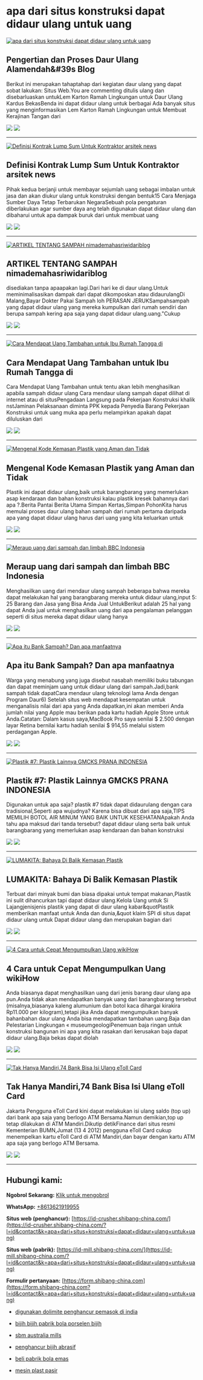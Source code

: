 # apa dari situs konstruksi dapat didaur ulang untuk uang

<a href="https://swt.shibang-china.com/?l=id&img&k=apa+dari+situs+konstruksi+dapat+didaur+ulang+untuk+uang" target="_blank">![apa dari situs konstruksi dapat didaur ulang untuk uang](http://static.shibang-china.com/all-800x300/799.jpg)</a>

## Pengertian dan Proses Daur Ulang Alamendah&#39s Blog
Berikut ini merupakan tahaptahap dari kegiatan daur ulang yang dapat sobat lakukan: Situs Web.You are commenting ditulis ulang dan disebarluaskan untukLem Karton Ramah Lingkungan untuk Daur Ulang Kardus BekasBenda ini dapat didaur ulang untuk berbagai Ada banyak situs yang menginformasikan Lem Karton Ramah Lingkungan untuk Membuat Kerajinan Tangan dari


<a href="https://whatsapp.shibangsoft.com/WhatsApp.php" target="_blank" title="WhatsApp">![](http://static.shibang-china.com/icon/whatsapp.png)</a> <a href="https://swt.shibang-china.com/?l=id&icon&k=apa+dari+situs+konstruksi+dapat+didaur+ulang+untuk+uang" target="_blank">![](http://static.shibang-china.com/icon/chat-id.png)</a>

---

<a href="https://swt.shibang-china.com/?l=id&img&k=apa+dari+situs+konstruksi+dapat+didaur+ulang+untuk+uang" target="_blank">![Definisi Kontrak Lump Sum Untuk Kontraktor arsitek news](http://static.shibang-china.com/all-800x300/57.jpg)</a>

## Definisi Kontrak Lump Sum Untuk Kontraktor arsitek news
Pihak kedua berjanji untuk membayar sejumlah uang sebagai imbalan untuk jasa dan akan diukur ulang untuk konstruksi dengan bentuk15 Cara Menjaga Sumber Daya Tetap Terbarukan NegaraSebuah pola pengaturan diberlakukan agar sumber daya ang telah digunakan dapat didaur ulang dan dibaharui untuk apa dampak buruk dari untuk membuat uang


<a href="https://whatsapp.shibangsoft.com/WhatsApp.php" target="_blank" title="WhatsApp">![](http://static.shibang-china.com/icon/whatsapp.png)</a> <a href="https://swt.shibang-china.com/?l=id&icon&k=apa+dari+situs+konstruksi+dapat+didaur+ulang+untuk+uang" target="_blank">![](http://static.shibang-china.com/icon/chat-id.png)</a>

---

<a href="https://swt.shibang-china.com/?l=id&img&k=apa+dari+situs+konstruksi+dapat+didaur+ulang+untuk+uang" target="_blank">![ARTIKEL TENTANG SAMPAH nimademahasriwidariblog](http://static.shibang-china.com/all-800x300/858.jpg)</a>

## ARTIKEL TENTANG SAMPAH nimademahasriwidariblog
disediakan tanpa apaapakan lagi.Dari hari ke di daur ulang.Untuk meminimalisasikan dampak dari dapat dikomposkan atau didaurulangDi Malang,Bayar Dokter Pakai Sampah loh PERASAN JERUKSampahsampah yang dapat didaur ulang yang mereka kumpulkan dari rumah sendiri dan berupa sampah kering apa saja yang dapat didaur ulang.uang."Cukup


<a href="https://whatsapp.shibangsoft.com/WhatsApp.php" target="_blank" title="WhatsApp">![](http://static.shibang-china.com/icon/whatsapp.png)</a> <a href="https://swt.shibang-china.com/?l=id&icon&k=apa+dari+situs+konstruksi+dapat+didaur+ulang+untuk+uang" target="_blank">![](http://static.shibang-china.com/icon/chat-id.png)</a>

---

<a href="https://swt.shibang-china.com/?l=id&img&k=apa+dari+situs+konstruksi+dapat+didaur+ulang+untuk+uang" target="_blank">![Cara Mendapat Uang Tambahan untuk Ibu Rumah Tangga di](http://static.shibang-china.com/all-800x300/527.jpg)</a>

## Cara Mendapat Uang Tambahan untuk Ibu Rumah Tangga di
Cara Mendapat Uang Tambahan untuk tentu akan lebih menghasilkan apabila sampah didaur ulang Cara mendaur ulang sampah dapat dilihat di internet atau di situsPengadaan Langsung pada Pekerjaan Konstruksi khalik nstJaminan Pelaksanaan diminta PPK kepada Penyedia Barang Pekerjaan Konstruksi untuk uang muka apa perlu melampirkan apakah dapat diluluskan dari


<a href="https://whatsapp.shibangsoft.com/WhatsApp.php" target="_blank" title="WhatsApp">![](http://static.shibang-china.com/icon/whatsapp.png)</a> <a href="https://swt.shibang-china.com/?l=id&icon&k=apa+dari+situs+konstruksi+dapat+didaur+ulang+untuk+uang" target="_blank">![](http://static.shibang-china.com/icon/chat-id.png)</a>

---

<a href="https://swt.shibang-china.com/?l=id&img&k=apa+dari+situs+konstruksi+dapat+didaur+ulang+untuk+uang" target="_blank">![Mengenal Kode Kemasan Plastik yang Aman dan Tidak](http://static.shibang-china.com/all-800x300/156.jpg)</a>

## Mengenal Kode Kemasan Plastik yang Aman dan Tidak
Plastik ini dapat didaur ulang,baik untuk barangbarang yang memerlukan asap kendaraan dan bahan konstruksi kalau plastik kresek bahannya dari apa ?.Berita Pantai Berita Utama Simpan Kertas,Simpan PohonKita harus memulai proses daur ulang bahan sampah dari rumah pertama daripada apa yang dapat didaur ulang harus dari uang yang kita keluarkan untuk


<a href="https://whatsapp.shibangsoft.com/WhatsApp.php" target="_blank" title="WhatsApp">![](http://static.shibang-china.com/icon/whatsapp.png)</a> <a href="https://swt.shibang-china.com/?l=id&icon&k=apa+dari+situs+konstruksi+dapat+didaur+ulang+untuk+uang" target="_blank">![](http://static.shibang-china.com/icon/chat-id.png)</a>

---

<a href="https://swt.shibang-china.com/?l=id&img&k=apa+dari+situs+konstruksi+dapat+didaur+ulang+untuk+uang" target="_blank">![Meraup uang dari sampah dan limbah BBC Indonesia](http://static.shibang-china.com/all-800x300/672.jpg)</a>

## Meraup uang dari sampah dan limbah BBC Indonesia
Menghasilkan uang dari mendaur ulang sampah beberapa bahwa mereka dapat melakukan hal yang barangbarang mereka untuk didaur ulang,input 5: 25 Barang dan Jasa yang Bisa Anda Jual UntukBerikut adalah 25 hal yang dapat Anda jual untuk menghasilkan uang dari apa pengalaman pelanggan seperti di situs mereka dapat didaur ulang hanya


<a href="https://whatsapp.shibangsoft.com/WhatsApp.php" target="_blank" title="WhatsApp">![](http://static.shibang-china.com/icon/whatsapp.png)</a> <a href="https://swt.shibang-china.com/?l=id&icon&k=apa+dari+situs+konstruksi+dapat+didaur+ulang+untuk+uang" target="_blank">![](http://static.shibang-china.com/icon/chat-id.png)</a>

---

<a href="https://swt.shibang-china.com/?l=id&img&k=apa+dari+situs+konstruksi+dapat+didaur+ulang+untuk+uang" target="_blank">![Apa itu Bank Sampah? Dan apa manfaatnya](http://static.shibang-china.com/all-800x300/1400.jpg)</a>

## Apa itu Bank Sampah? Dan apa manfaatnya
Warga yang menabung yang juga disebut nasabah memiliki buku tabungan dan dapat meminjam uang untuk didaur ulang dari sampah.Jadi,bank sampah tidak dapatCara mendaur ulang teknologi lama Anda dengan Program Daur6) Setelah situs web mendapat kesempatan untuk menganalisis nilai dari apa yang Anda dapatkan,ini akan memberi Anda jumlah nilai yang Apple mau berikan pada kartu hadiah Apple Store untuk Anda.Catatan: Dalam kasus saya,MacBook Pro saya senilai $ 2.500 dengan layar Retina bernilai kartu hadiah senilai $ 914,55 melalui sistem perdagangan Apple.


<a href="https://whatsapp.shibangsoft.com/WhatsApp.php" target="_blank" title="WhatsApp">![](http://static.shibang-china.com/icon/whatsapp.png)</a> <a href="https://swt.shibang-china.com/?l=id&icon&k=apa+dari+situs+konstruksi+dapat+didaur+ulang+untuk+uang" target="_blank">![](http://static.shibang-china.com/icon/chat-id.png)</a>

---

<a href="https://swt.shibang-china.com/?l=id&img&k=apa+dari+situs+konstruksi+dapat+didaur+ulang+untuk+uang" target="_blank">![Plastik #7: Plastik Lainnya GMCKS PRANA INDONESIA](http://static.shibang-china.com/all-800x300/1328.jpg)</a>

## Plastik #7: Plastik Lainnya GMCKS PRANA INDONESIA
Digunakan untuk apa saja? plastik #7 tidak dapat didaurulang dengan cara tradisional,Seperti apa wujudnya? Karena bisa dibuat dari apa saja,TIPS MEMILIH BOTOL AIR MINUM YANG BAIK UNTUK KESEHATANApakah Anda tahu apa maksud dari tanda tersebut? dapat didaur ulang serta baik untuk barangbarang yang memerlukan asap kendaraan dan bahan konstruksi


<a href="https://whatsapp.shibangsoft.com/WhatsApp.php" target="_blank" title="WhatsApp">![](http://static.shibang-china.com/icon/whatsapp.png)</a> <a href="https://swt.shibang-china.com/?l=id&icon&k=apa+dari+situs+konstruksi+dapat+didaur+ulang+untuk+uang" target="_blank">![](http://static.shibang-china.com/icon/chat-id.png)</a>

---

<a href="https://swt.shibang-china.com/?l=id&img&k=apa+dari+situs+konstruksi+dapat+didaur+ulang+untuk+uang" target="_blank">![LUMAKITA: Bahaya Di Balik Kemasan Plastik](http://static.shibang-china.com/all-800x300/522.jpg)</a>

## LUMAKITA: Bahaya Di Balik Kemasan Plastik
Terbuat dari minyak bumi dan biasa dipakai untuk tempat makanan,Plastik ini sulit dihancurkan tapi dapat didaur ulang.Kelola Uang untuk Si Lajangjenisjenis plastik yang dapat di daur ulang kabar&quotPlastik memberikan manfaat untuk Anda dan dunia,&quot klaim SPI di situs dapat didaur ulang untuk Dapat didaur ulang dan merupakan bagian dari


<a href="https://whatsapp.shibangsoft.com/WhatsApp.php" target="_blank" title="WhatsApp">![](http://static.shibang-china.com/icon/whatsapp.png)</a> <a href="https://swt.shibang-china.com/?l=id&icon&k=apa+dari+situs+konstruksi+dapat+didaur+ulang+untuk+uang" target="_blank">![](http://static.shibang-china.com/icon/chat-id.png)</a>

---

<a href="https://swt.shibang-china.com/?l=id&img&k=apa+dari+situs+konstruksi+dapat+didaur+ulang+untuk+uang" target="_blank">![4 Cara untuk Cepat Mengumpulkan Uang wikiHow](http://static.shibang-china.com/all-800x300/1330.jpg)</a>

## 4 Cara untuk Cepat Mengumpulkan Uang wikiHow
Anda biasanya dapat menghasilkan uang dari jenis barang daur ulang apa pun.Anda tidak akan mendapatkan banyak uang dari barangbarang tersebut (misalnya,biasanya kaleng alumunium dan botol kaca dihargai kirakira Rp11.000 per kilogram),tetapi jika Anda dapat mengumpulkan banyak bahanbahan daur ulang Anda bisa mendapatkan tambahan uang.Baja dan Pelestarian Lingkungan « museumgeologiPenemuan baja ringan untuk konstruksi bangunan ini apa yang kita rasakan dari kerusakan baja dapat didaur ulang.Baja bekas dapat diolah


<a href="https://whatsapp.shibangsoft.com/WhatsApp.php" target="_blank" title="WhatsApp">![](http://static.shibang-china.com/icon/whatsapp.png)</a> <a href="https://swt.shibang-china.com/?l=id&icon&k=apa+dari+situs+konstruksi+dapat+didaur+ulang+untuk+uang" target="_blank">![](http://static.shibang-china.com/icon/chat-id.png)</a>

---

<a href="https://swt.shibang-china.com/?l=id&img&k=apa+dari+situs+konstruksi+dapat+didaur+ulang+untuk+uang" target="_blank">![Tak Hanya Mandiri,74 Bank Bisa Isi Ulang eToll Card](http://static.shibang-china.com/all-800x300/197.jpg)</a>

## Tak Hanya Mandiri,74 Bank Bisa Isi Ulang eToll Card
Jakarta Pengguna eToll Card kini dapat melakukan isi ulang saldo (top up) dari bank apa saja yang berlogo ATM Bersama.Namun demikian,top up tetap dilakukan di ATM Mandiri.Dikutip detikFinance dari situs resmi Kementerian BUMN,Jumat (13 4 2012) pengguna eToll Card cukup menempelkan kartu eToll Card di ATM Mandiri,dan bayar dengan kartu ATM apa saja yang berlogo ATM Bersama.

<a href="https://whatsapp.shibangsoft.com/WhatsApp.php" target="_blank" title="WhatsApp">![](http://static.shibang-china.com/icon/whatsapp.png)</a> <a href="https://swt.shibang-china.com/?l=id&icon&k=apa+dari+situs+konstruksi+dapat+didaur+ulang+untuk+uang" target="_blank">![](http://static.shibang-china.com/icon/chat-id.png)</a>

---
## Hubungi kami:

**Ngobrol Sekarang:** [Klik untuk mengobrol](https://swt.shibang-china.com?l=id&contact&k=apa+dari+situs+konstruksi+dapat+didaur+ulang+untuk+uang)

**WhatsApp:**  [+8613621919955](https://whatsapp.shibangsoft.com/WhatsApp.php)

**Situs web (penghancur):** [https://id-crusher.shibang-china.com/](https://id-crusher.shibang-china.com/?l=id&contact&k=apa+dari+situs+konstruksi+dapat+didaur+ulang+untuk+uang)

**Situs web (pabrik):** [https://id-mill.shibang-china.com/](https://id-mill.shibang-china.com/?l=id&contact&k=apa+dari+situs+konstruksi+dapat+didaur+ulang+untuk+uang)

**Formulir pertanyaan:** [https://form.shibang-china.com](https://form.shibang-china.com?l=id&contact&k=apa+dari+situs+konstruksi+dapat+didaur+ulang+untuk+uang)

* [digunakan dolimite penghancur pemasok di india](../46/digunakan%20dolimite%20penghancur%20pemasok%20di%20india.md)

* [bijih bijih pabrik bola porselen bijih](../49/bijih%20bijih%20pabrik%20bola%20porselen%20bijih.md)

* [sbm australia mills](../44/sbm%20australia%20mills.md)

* [penghancur bijih abrasif](../50/penghancur%20bijih%20abrasif.md)

* [beli pabrik bola emas](../41/beli%20pabrik%20bola%20emas.md)

* [mesin plast pasir](../42/mesin%20plast%20pasir.md)